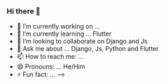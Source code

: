 ### Hi there 👋


- 🔭 I’m currently working on ...
- 🌱 I’m currently learning ... Flutter
- 👯 I’m looking to collaborate on Django and Js 
- 💬 Ask me about ... Django, Js, Python and Flutter
- 📫 How to reach me: ...
- 😄 Pronouns: ... He/Him
- ⚡ Fun fact: ...
-->
